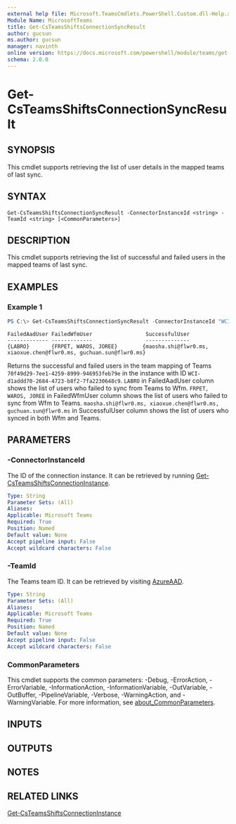 ```yaml
---
external help file: Microsoft.TeamsCmdlets.PowerShell.Custom.dll-Help.xml
Module Name: MicrosoftTeams
title: Get-CsTeamsShiftsConnectionSyncResult
author: gucsun
ms.author: gucsun
manager: navinth
online version: https://docs.microsoft.com/powershell/module/teams/get-csteamsshiftsconnectionsyncresult
schema: 2.0.0
---
```


# Get-CsTeamsShiftsConnectionSyncResult

## SYNOPSIS

This cmdlet supports retrieving the list of user details in the mapped teams of last sync.

## SYNTAX

```
Get-CsTeamsShiftsConnectionSyncResult -ConnectorInstanceId <string> -TeamId <string> [<CommonParameters>]
```

## DESCRIPTION

This cmdlet supports retrieving the list of successful and failed users in the mapped teams of last sync.

## EXAMPLES

### Example 1
```powershell
PS C:\> Get-CsTeamsShiftsConnectionSyncResult -ConnectorInstanceId "WCI-d1addd70-2684-4723-b8f2-7fa2230648c9" -TeamId "70f49d29-7ee1-4259-8999-946953feb79e"
```
```output
FailedAadUser FailedWfmUser                 SuccessfulUser
------------- -------------                 --------------
{LABRO}       {FRPET, WAROS, JOREE}        {maosha.shi@flwr0.ms, xiaoxue.chen@flwr0.ms, guchuan.sun@flwr0.ms}
```

Returns the successful and failed users in the team mapping of Teams `70f49d29-7ee1-4259-8999-946953feb79e` in the instance with ID `WCI-d1addd70-2684-4723-b8f2-7fa2230648c9`.
`LABRO` in FailedAadUser column shows the list of users who failed to sync from Teams to Wfm.
`FRPET, WAROS, JOREE` in FailedWfmUser column shows the list of users who failed to sync from Wfm to Teams.
`maosha.shi@flwr0.ms, xiaoxue.chen@flwr0.ms, guchuan.sun@flwr0.ms` in SuccessfulUser column shows the list of users who synced in both Wfm and Teams.

## PARAMETERS

### -ConnectorInstanceId

The ID of the connection instance. It can be retrieved by running [Get-CsTeamsShiftsConnectionInstance](Get-CsTeamsShiftsConnectionInstance.md).

```yaml
Type: String
Parameter Sets: (All)
Aliases:
Applicable: Microsoft Teams
Required: True
Position: Named
Default value: None
Accept pipeline input: False
Accept wildcard characters: False
```

### -TeamId

The Teams team ID. It can be retrieved by visiting [AzureAAD](https://portal.azure.com/#blade/Microsoft_AAD_IAM/GroupsManagementMenuBlade/AllGroups).

```yaml
Type: String
Parameter Sets: (All)
Aliases:
Applicable: Microsoft Teams
Required: True
Position: Named
Default value: None
Accept pipeline input: False
Accept wildcard characters: False
```

### CommonParameters
This cmdlet supports the common parameters: -Debug, -ErrorAction, -ErrorVariable, -InformationAction, -InformationVariable, -OutVariable, -OutBuffer, -PipelineVariable, -Verbose, -WarningAction, and -WarningVariable. For more information, see [about_CommonParameters](https://go.microsoft.com/fwlink/?LinkID=113216).

## INPUTS

## OUTPUTS

## NOTES

## RELATED LINKS

[Get-CsTeamsShiftsConnectionInstance](Get-CsTeamsShiftsConnectionInstance.md)
